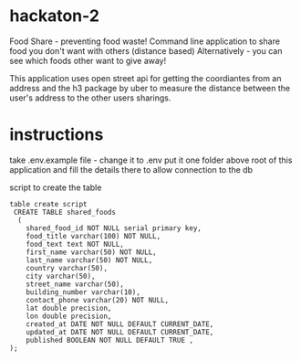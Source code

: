 # hackaton-2
Food Share - preventing food waste!
Command line application to share food you don't want with others (distance based)
Alternatively - you can see which foods other want to give away!

This application uses open street api for getting the coordiantes from an address
and the h3 package by uber to measure the distance between the user's address to the other users sharings.

# instructions
take .env.example file - change it to .env
put it one folder above root of this application and fill the details there
to allow connection to the db

script to create the table
```
table create script
 CREATE TABLE shared_foods
  (
    shared_food_id NOT NULL serial primary key,
    food_title varchar(100) NOT NULL,
    food_text text NOT NULL,
    first_name varchar(50) NOT NULL,
    last_name varchar(50) NOT NULL,
    country varchar(50),
    city varchar(50),
    street_name varchar(50),
    building_number varchar(10),
    contact_phone varchar(20) NOT NULL,
    lat double precision,
    lon double precision,
    created_at DATE NOT NULL DEFAULT CURRENT_DATE,
    updated_at DATE NOT NULL DEFAULT CURRENT_DATE,
    published BOOLEAN NOT NULL DEFAULT TRUE ,
);